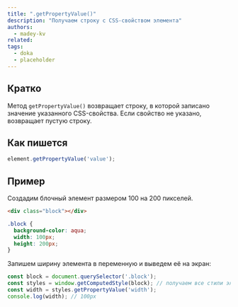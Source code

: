 ```yaml
---
title: ".getPropertyValue()"
description: "Получаем строку с CSS-свойством элемента"
authors:
  - madey-kv
related:
tags:
  - doka
  - placeholder
---
```


## Кратко

Метод `getPropertyValue()` возвращает строку, в которой записано значение указанного CSS-свойства. Если свойство не указано, возвращает пустую строку.

## Как пишется

```js
element.getPropertyValue('value');
```

## Пример

Создадим блочный элемент размером 100 на 200 пикселей.

```html
<div class="block"></div>
```

```css
.block {
  background-color: aqua;
  width: 100px;
  height: 200px;
}
```

Запишем ширину элемента в переменную и выведем её на экран:

```js
const block = document.querySelector('.block');
const styles = window.getComputedStyle(block); // получаем все стили элемента
const width = styles.getPropertyValue('width');
console.log(width); // 100px
```

